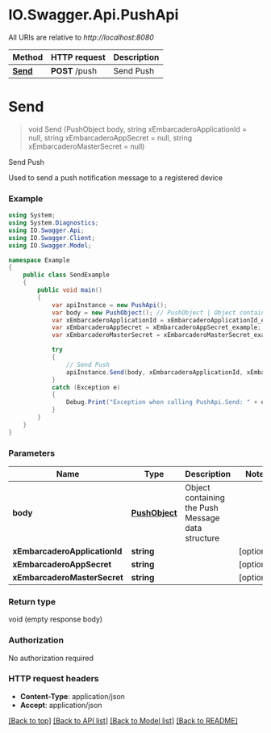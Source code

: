 # IO.Swagger.Api.PushApi

All URIs are relative to *http://localhost:8080*

Method | HTTP request | Description
------------- | ------------- | -------------
[**Send**](PushApi.md#send) | **POST** /push | Send Push


<a name="send"></a>
# **Send**
> void Send (PushObject body, string xEmbarcaderoApplicationId = null, string xEmbarcaderoAppSecret = null, string xEmbarcaderoMasterSecret = null)

Send Push

Used to send a push notification message to a registered device

### Example
```csharp
using System;
using System.Diagnostics;
using IO.Swagger.Api;
using IO.Swagger.Client;
using IO.Swagger.Model;

namespace Example
{
    public class SendExample
    {
        public void main()
        {
            var apiInstance = new PushApi();
            var body = new PushObject(); // PushObject | Object containing the Push Message data structure
            var xEmbarcaderoApplicationId = xEmbarcaderoApplicationId_example;  // string |  (optional) 
            var xEmbarcaderoAppSecret = xEmbarcaderoAppSecret_example;  // string |  (optional) 
            var xEmbarcaderoMasterSecret = xEmbarcaderoMasterSecret_example;  // string |  (optional) 

            try
            {
                // Send Push
                apiInstance.Send(body, xEmbarcaderoApplicationId, xEmbarcaderoAppSecret, xEmbarcaderoMasterSecret);
            }
            catch (Exception e)
            {
                Debug.Print("Exception when calling PushApi.Send: " + e.Message );
            }
        }
    }
}
```

### Parameters

Name | Type | Description  | Notes
------------- | ------------- | ------------- | -------------
 **body** | [**PushObject**](PushObject.md)| Object containing the Push Message data structure | 
 **xEmbarcaderoApplicationId** | **string**|  | [optional] 
 **xEmbarcaderoAppSecret** | **string**|  | [optional] 
 **xEmbarcaderoMasterSecret** | **string**|  | [optional] 

### Return type

void (empty response body)

### Authorization

No authorization required

### HTTP request headers

 - **Content-Type**: application/json
 - **Accept**: application/json

[[Back to top]](#) [[Back to API list]](../README.md#documentation-for-api-endpoints) [[Back to Model list]](../README.md#documentation-for-models) [[Back to README]](../README.md)

